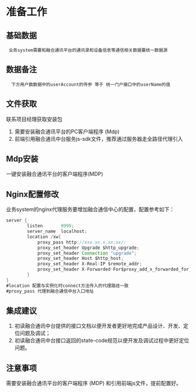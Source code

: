 
# 准备工作
## 基础数据

     业务system需要和融合通讯平台的通讯录和设备信息等通信相关数据要统一数据源

## 数据备注

      下方用户数数据中的userAccount的传参 等于 统一门户接口中的userName的值

## 文件获取
联系项目经理获取安装包
1. 需要安装融合通讯平台的PC客户端程序 (Mdp)
2. 前端引用融合通讯中台服务js-sdk文件，推荐通过服务器走全路径代理引入

## Mdp安装

一键安装融合通讯平台的客户端程序(MDP)

## Nginx配置修改

业务system的nginx代理服务要增加融合通信中心的配置，配置参考如下：

```java
server {
        listen       9999;
        server_name  localhost;
        location /xw{
            proxy_pass http://xxx.xx.x.xx:xx/;
            proxy_set_header Upgrade $http_upgrade;
            proxy_set_header Connection "upgrade";
            proxy_set_header Host $http_host;
            proxy_set_header X-Real-IP $remote_addr;
            proxy_set_header X-Forwarded-For$proxy_add_x_forwarded_for;
        }
}
#location 配置与实例化时connect方法传入的代理路径一致
#proxy_pass 代理到融合通信中台入口地址
```

## 集成建议

1. 初读融合通讯中台提供的接口文档以便开发者更好地完成产品设计、开发、定位问题及调试； 
2. 初读融合通讯中台接口返回的state-code规范以便开发及调试过程中更好定位问题。 

## 注意事项

需要安装融合通讯平台的客户端程序 (MDP) 和引用前端js文件，提前配置好。